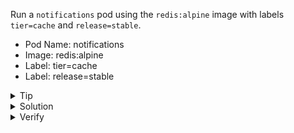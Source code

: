 Run a `notifications` pod using the `redis:alpine` image with labels `tier=cache` and `release=stable`.

- Pod Name: notifications
- Image: redis:alpine
- Label: tier=cache
- Label: release=stable

<details>
  <summary>Tip</summary>
  <p>
  <code>kubectl run --help</code>
  </p>
</details>
<details>
  <summary>Solution</summary>
  <p>
  <code>kubectl run notifications --image=redis:alpine --labels='tier=cache,release=stable'</code>
  </p>
</details>
<details>
  <summary>Verify</summary>
  <p>
  <code>kubectl get pod notifications -o json | jq .metadata.labels</code>
  </p>
</details>
